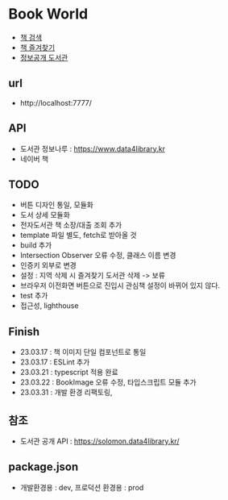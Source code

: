 # Book World

-   [책 검색](./src/html/search.html)
-   [책 즐겨찾기](./src/html/favorite.html)
-   [정보공개 도서관](./src/html/library.html)

## url

-   http://localhost:7777/

## API

-   도서관 정보나루 : https://www.data4library.kr
-   네이버 책

## TODO

-   버튼 디자인 통일, 모듈화
-   도서 상세 모듈화
-   전자도서관 책 소장/대출 조회 추가
-   template 파일 별도, fetch로 받아올 것
-   build 추가
-   Intersection Observer 오류 수정, 클래스 이름 변경
-   인증키 외부로 변경
-   설정 : 지역 삭제 시 즐겨찾기 도서관 삭제 -> 보류
-   브라우저 이전화면 버튼으로 진입시 관심책 설정이 바뀌어 있지 않다.
-   test 추가
-   접근성, lighthouse

## Finish

-   23.03.17 : 책 이미지 단일 컴포넌트로 통일
-   23.03.17 : ESLint 추가
-   23.03.21 : typescript 적용 완료
-   23.03.22 : BookImage 오류 수정, 타입스크립트 모듈 추가
-   23.03.31 : 개발 환경 리팩토링,

## 참조

-   도서관 공개 API : https://solomon.data4library.kr/

## package.json

-   개발환경용 : dev, 프로덕션 환경용 : prod

